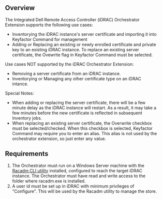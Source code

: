 ## Overview

The Integrated Dell Remote Access Controller (iDRAC) Orchestrator Extension supports the following use cases:

- Inventorying the iDRAC instance's server certificate and importing it into Keyfactor Command for management
- Adding or Replacing an existing or newly enrolled certificate and private key to an existing iDRAC instance.  To replace an existing server certificate, the Ovewrite flag in Keyfactor Command must be selected.

Use cases NOT supported by the iDRAC Orchestrator Extension:

- Removing a server certificate from an iDRAC instance.
- Inventorying or Managing any other certificate type on an iDRAC intance.

Special Notes:
* When adding or replacing the server certificate, there will be a few minute delay as the iDRAC instance will restart.  As a result, it may take a few minutes before the new certificate is reflected in subsequent Inventory jobs.
* When replacing an existing server certificate, the Overwrite checkbox must be selected/checked.  When this checkbox is selected, Keyfactor Command may require you to enter an alias.  This alias is not used by the orchestrator extension, so just enter any value.


## Requirements

1. The Orchestrator must run on a Windows Server machine with the [Racadm CLI utility](https://www.dell.com/support/home/en-us/drivers/driversdetails?driverid=8gmf6) installed, configured to reach the target iDRAC instance.  The Orchestrator must have read and write access to the folder where racadm.exe is installed.
2. A user id must be set up in iDRAC with minimum privileges of "Configure".  This will be used by the Racadm utility to manage the store.